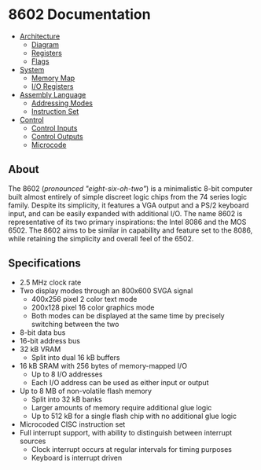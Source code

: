 # 8602 Documentation
- [Architecture](./arch.md)
	- [Diagram](./arch.md#diagram)
	- [Registers](./arch.md#regs)
	- [Flags](./arch.md#flags)
- [System](./system.md)
	- [Memory Map](./system.md#map)
	- [I/O Registers](./system.md#io)
- [Assembly Language](./assembly.md)
	- [Addressing Modes](./assembly.md#modes)
	- [Instruction Set](./assembly.md#set)
- [Control](./control.md)
	- [Control Inputs](./control.md#inputs)
	- [Control Outputs](./control.md#outputs)
	- [Microcode](./control.md#micro)

## About
The 8602 (_pronounced "eight-six-oh-two"_) is a minimalistic 8-bit computer built almost entirely of simple discreet logic chips from the 74 series logic family. Despite its simplicity, it features a VGA output and a PS/2 keyboard input, and can be easily expanded with additional I/O. The name 8602 is representative of its two primary inspirations: the Intel 8086 and the MOS 6502. The 8602 aims to be similar in capability and feature set to the 8086, while retaining the simplicity and overall feel of the 6502.

## Specifications
- 2.5 MHz clock rate
- Two display modes through an 800x600 SVGA signal
	- 400x256 pixel 2 color text mode
	- 200x128 pixel 16 color graphics mode
	- Both modes can be displayed at the same time by precisely switching between the two
- 8-bit data bus
- 16-bit address bus
- 32 kB VRAM
	- Split into dual 16 kB buffers
- 16 kB SRAM with 256 bytes of memory-mapped I/O
	- Up to 8 I/O addresses
	- Each I/O address can be used as either input or output
- Up to 8 MB of non-volatile flash memory
	- Split into 32 kB banks
	- Larger amounts of memory require additional glue logic
	- Up to 512 kB for a single flash chip with no additional glue logic
- Microcoded CISC instruction set
- Full interrupt support, with ability to distinguish between interrupt sources
	- Clock interrupt occurs at regular intervals for timing purposes
	- Keyboard is interrupt driven